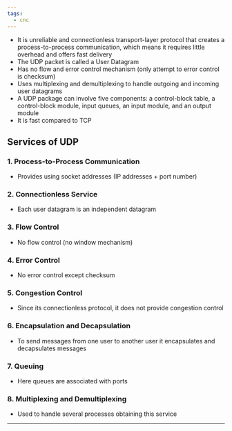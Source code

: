 ```yaml
---
tags:
  - cnc
---
```

- It is unreliable and connectionless transport-layer protocol that creates a process-to-process communication, which means it requires little overhead and offers fast delivery
- The UDP packet is called a User Datagram
- Has no flow and error control mechanism (only attempt to error control is checksum)
- Uses multiplexing and demultiplexing to handle outgoing and incoming user datagrams
- A UDP package can involve five components: a control-block table, a control-block module, input queues, an input module, and an output module
- It is fast compared to TCP

## Services of UDP

### 1. Process-to-Process Communication

- Provides using socket addresses (IP addresses + port number)

### 2. Connectionless Service

- Each user datagram is an independent datagram

### 3. Flow Control

- No flow control (no window mechanism)

### 4. Error Control

- No error control except checksum

### 5. Congestion Control

- Since its connectionless protocol, it does not provide congestion control

### 6. Encapsulation and Decapsulation

- To send messages from one user to another user it encapsulates and decapsulates messages

### 7. Queuing

- Here queues are associated with ports

### 8. Multiplexing and Demultiplexing

- Used to handle several processes obtaining this service

---
